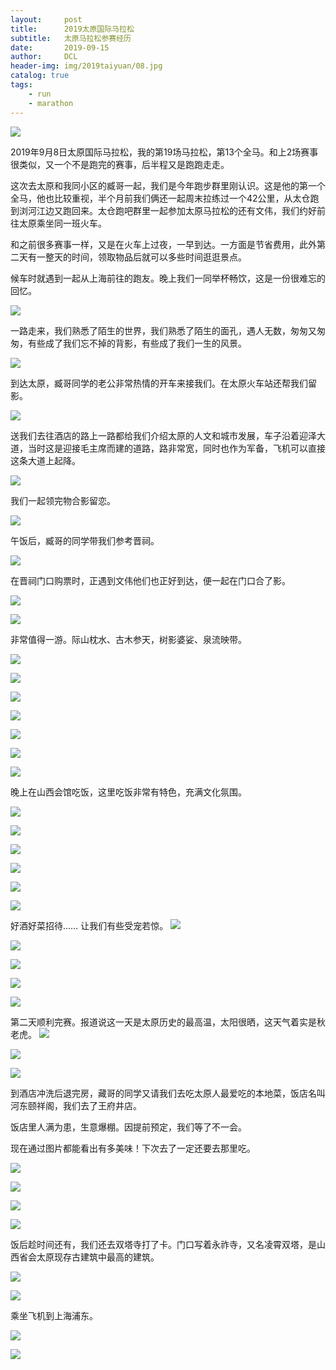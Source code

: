 ```yaml
---
layout:     post
title:      2019太原国际马拉松
subtitle:   太原马拉松参赛经历
date:       2019-09-15
author:     DCL
header-img: img/2019taiyuan/08.jpg
catalog: true
tags:
    - run
    - marathon
---
```

![](http://daichunlei.com/img/2019taiyuan/2019ty.jpg)

2019年9月8日太原国际马拉松，我的第19场马拉松，第13个全马。和上2场赛事很类似，又一个不是跑完的赛事，后半程又是跑跑走走。

这次去太原和我同小区的臧哥一起，我们是今年跑步群里刚认识。这是他的第一个全马，他也比较重视，半个月前我们俩还一起周末拉练过一个42公里，从太仓跑到浏河江边又跑回来。太仓跑吧群里一起参加太原马拉松的还有文伟，我们约好前往太原乘坐同一班火车。

和之前很多赛事一样，又是在火车上过夜，一早到达。一方面是节省费用，此外第二天有一整天的时间，领取物品后就可以多些时间逛逛景点。

候车时就遇到一起从上海前往的跑友。晚上我们一同举杯畅饮，这是一份很难忘的回忆。

![](http://daichunlei.com/img/2019taiyuan/01.jpg)

一路走来，我们熟悉了陌生的世界，我们熟悉了陌生的面孔，遇人无数，匆匆又匆匆，有些成了我们忘不掉的背影，有些成了我们一生的风景。

![](http://daichunlei.com/img/2019taiyuan/02.jpg)

到达太原，臧哥同学的老公非常热情的开车来接我们。在太原火车站还帮我们留影。

![](http://daichunlei.com/img/2019taiyuan/03.jpg)

送我们去往酒店的路上一路都给我们介绍太原的人文和城市发展，车子沿着迎泽大道，当时这是迎接毛主席而建的道路，路非常宽，同时也作为军备，飞机可以直接这条大道上起降。

![](http://daichunlei.com/img/2019taiyuan/04.jpg)

我们一起领完物合影留恋。

![](http://daichunlei.com/img/2019taiyuan/05.jpg)

午饭后，臧哥的同学带我们参考晋祠。

![](http://daichunlei.com/img/2019taiyuan/09.jpg)

在晋祠门口购票时，正遇到文伟他们也正好到达，便一起在门口合了影。

![](http://daichunlei.com/img/2019taiyuan/13.jpg)

![](http://daichunlei.com/img/2019taiyuan/10.jpg)

非常值得一游。际山枕水、古木参天，树影婆娑、泉流映带。

![](http://daichunlei.com/img/2019taiyuan/06.jpg)

![](http://daichunlei.com/img/2019taiyuan/07.jpg)

![](http://daichunlei.com/img/2019taiyuan/08.jpg)

![](http://daichunlei.com/img/2019taiyuan/11.jpg)

![](http://daichunlei.com/img/2019taiyuan/12.jpg)


![](http://daichunlei.com/img/2019taiyuan/14.jpg)

![](http://daichunlei.com/img/2019taiyuan/15.jpg)

晚上在山西会馆吃饭，这里吃饭非常有特色，充满文化氛围。

![](http://daichunlei.com/img/2019taiyuan/16.jpg)

![](http://daichunlei.com/img/2019taiyuan/17.jpg)

![](http://daichunlei.com/img/2019taiyuan/18.jpg)

![](http://daichunlei.com/img/2019taiyuan/19.jpg)

![](http://daichunlei.com/img/2019taiyuan/20.jpg)

![](http://daichunlei.com/img/2019taiyuan/21.jpg)

好酒好菜招待…… 让我们有些受宠若惊。
![](http://daichunlei.com/img/2019taiyuan/22.jpg)

![](http://daichunlei.com/img/2019taiyuan/23.jpg)

![](http://daichunlei.com/img/2019taiyuan/24.jpg)

![](http://daichunlei.com/img/2019taiyuan/25.jpg)

![](http://daichunlei.com/img/2019taiyuan/26.jpg)

第二天顺利完赛。报道说这一天是太原历史的最高温，太阳很晒，这天气着实是秋老虎。
![](http://daichunlei.com/img/2019taiyuan/29.jpg)

![](http://daichunlei.com/img/2019taiyuan/27.jpg)

![](http://daichunlei.com/img/2019taiyuan/28.jpg)

到酒店冲洗后退完房，藏哥的同学又请我们去吃太原人最爱吃的本地菜，饭店名叫河东颐祥阁，我们去了王府井店。

饭店里人满为患，生意爆棚。因提前预定，我们等了不一会。

现在通过图片都能看出有多美味！下次去了一定还要去那里吃。

![](http://daichunlei.com/img/2019taiyuan/30.jpg)

![](http://daichunlei.com/img/2019taiyuan/31.jpg)

![](http://daichunlei.com/img/2019taiyuan/32.jpg)

![](http://daichunlei.com/img/2019taiyuan/33.jpg)

饭后趁时间还有，我们还去双塔寺打了卡。门口写着永祚寺，又名凌霄双塔，是山西省会太原现存古建筑中最高的建筑。

![](http://daichunlei.com/img/2019taiyuan/34.jpg)

![](http://daichunlei.com/img/2019taiyuan/35.jpg)

乘坐飞机到上海浦东。

![](http://daichunlei.com/img/2019taiyuan/36.jpg)

![](http://daichunlei.com/img/2019taiyuan/37.jpg)

